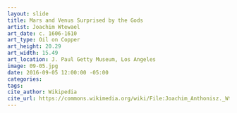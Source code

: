 ```yaml
---
layout: slide
title: Mars and Venus Surprised by the Gods
artist: Joachim Wtewael
art_date: c. 1606-1610
art_type: Oil on Copper
art_height: 20.29
art_width: 15.49
art_location: J. Paul Getty Museum, Los Angeles
image: 09-05.jpg
date: 2016-09-05 12:00:00 -05:00
categories:
tags:
cite_author: Wikipedia
cite_url: https://commons.wikimedia.org/wiki/File:Joachim_Anthonisz._Wtewael_(Dutch,_1566_-_1638)_-_Mars_and_Venus_Surprised_by_the_Gods_-_Google_Art_Project.jpg
---
```

